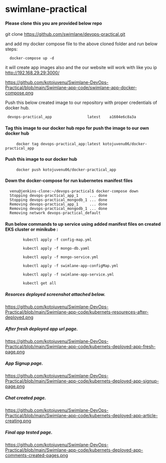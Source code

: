 # swimlane-practical


#### Please clone this you are provided below repo 

git clone https://github.com/swimlane/devops-practical.git

and add my docker compose file to the above cloned folder and run below steps:

      docker-compose up -d
      
it will create app images also and the our website will work with  like you ip http://192.168.29.29:3000/

https://github.com/kotojuvenu/Swimlane-DevOps-Practical/blob/main/Swimlane-app-code/swimlane-app-docker-compose.png

Push this below created image to our repository with proper credentials of docker hub.

     devops-practical_app                latest    a1604e6c8a3a   

#### Tag this image to our docker hub repo for push the image to our own docker hub 

         docker tag devops-practical_app:latest kotojuvenu06/docker-practical_app

#### Push this image to our docker hub 

         docker push kotojuvenu06/docker-practical_app                                           

#### Down the docker-compose for run kubernetes manifest files

      venu@jenkins-clone:~/devops-practical$ docker-compose down
      Stopping devops-practical_app_1     ... done
      Stopping devops-practical_mongodb_1 ... done
      Removing devops-practical_app_1     ... done
      Removing devops-practical_mongodb_1 ... done
      Removing network devops-practical_default

#### Run below commands to up service using added manifest files on created EKS cluster or minikube :

            kubectl apply -f config-map.yml
  
            kubectl apply -f mongo-db.yaml
            
            kubectl apply -f mongo-service.yml
            
            kubectl apply -f swimlane-app-configMap.yml
            
            kubectl apply -f swimlane-app-service.yml
            
            kubectl get all

##### Resorces deployed screenshot attached below.

  https://github.com/kotojuvenu/Swimlane-DevOps-Practical/blob/main/Swimlane-app-code/kubernets-resoureces-after-deployed.png

##### After fresh deployed app url page.

  https://github.com/kotojuvenu/Swimlane-DevOps-Practical/blob/main/Swimlane-app-code/kubernets-deployed-app-fresh-page.png

##### App Signup page.

  https://github.com/kotojuvenu/Swimlane-DevOps-Practical/blob/main/Swimlane-app-code/kubernets-deployed-app-signup-page.png
  
##### Chat created page.

  https://github.com/kotojuvenu/Swimlane-DevOps-Practical/blob/main/Swimlane-app-code/kubernets-deployed-app-article-creating.png

##### Final app tested page.

   https://github.com/kotojuvenu/Swimlane-DevOps-Practical/blob/main/Swimlane-app-code/kubernets-deployed-app-comments-created-pages.png


  


